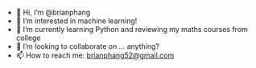 - 👋 Hi, I’m @brianphang
- 👀 I’m interested in machine learning!
- 🌱 I’m currently learning Python and reviewing my maths courses from college
- 💞️ I’m looking to collaborate on ... anything?
- 📫 How to reach me: brianphang52@gmail.com
